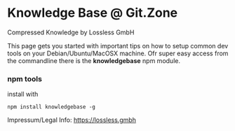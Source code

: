 # Knowledge Base @ Git.Zone
Compressed Knowledge by Lossless GmbH

This page gets you started with important tips on how to setup common dev tools on your Debian/Ubuntu/MacOSX machine.
Ofr super easy access from the commandline there is the **knowledgebase** npm module.

### npm tools

install with

```shell
npm install knowledgebase -g
```

Impressum/Legal Info: https://lossless.gmbh

